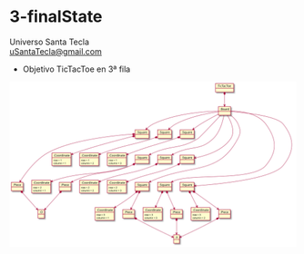 # 3-finalState
Universo Santa Tecla  
[uSantaTecla@gmail.com](mailto:uSantaTecla@gmail.com)  

* Objetivo TicTacToe en 3ª fila

![finalState](./finalState.svg) 
